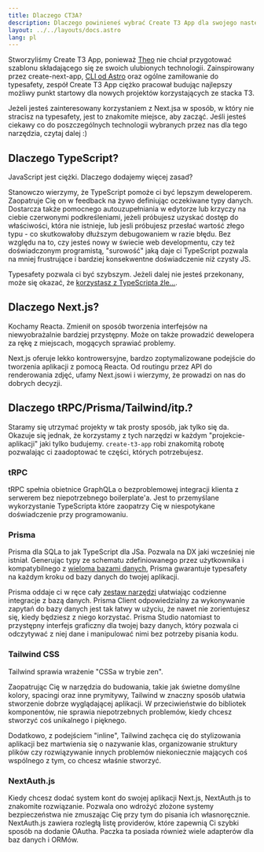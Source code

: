 ```yaml
---
title: Dlaczego CT3A?
description: Dlaczego powinieneś wybrać Create T3 App dla swojego następnego projektu
layout: ../../layouts/docs.astro
lang: pl
---
```


Stworzyliśmy Create T3 App, ponieważ [Theo](https://twitter.com/t3dotgg) nie chciał przygotować szablonu składającego się ze swoich ulubionych technologii. Zainspirowany przez create-next-app, [CLI od Astro](https://astro.build) oraz ogólne zamiłowanie do typesafety, zespół Create T3 App ciężko pracował budując najlepszy możliwy punkt startowy dla nowych projektów korzystających ze stacka T3.

Jeżeli jesteś zainteresowany korzystaniem z Next.jsa w sposób, w który nie stracisz na typesafety, jest to znakomite miejsce, aby zacząć. Jeśli jesteś ciekawy co do poszczególnych technologii wybranych przez nas dla tego narzędzia, czytaj dalej :)

## Dlaczego TypeScript?

JavaScript jest ciężki. Dlaczego dodajemy więcej zasad?

Stanowczo wierzymy, że TypeScript pomoże ci być lepszym deweloperem. Zaopatruje Cię on w feedback na żywo definiując oczekiwane typy danych. Dostarcza także pomocnego autouzupełniania w edytorze lub krzyczy na ciebie czerwonymi podkreśleniami, jeżeli próbujesz uzyskać dostęp do właściwości, która nie istnieje, lub jesli próbujesz przesłać wartość złego typu - co skutkowałoby dłuższym debugowaniem w razie błędu. Bez względu na to, czy jesteś nowy w świecie web developmentu, czy też doświadczonym programistą, "surowość" jaką daje ci TypeScript pozwala na mniej frustrujące i bardziej konsekwentne doświadczenie niż czysty JS.

Typesafety pozwala ci być szybszym. Jeżeli dalej nie jesteś przekonany, może się okazać, że [korzystasz z TypeScripta źle...](https://www.youtube.com/watch?v=RmGHnYUqQ4k).

## Dlaczego Next.js?

Kochamy Reacta. Zmienił on sposób tworzenia interfejsów na niewyobrażalnie bardziej przystępny. Może on także prowadzić dewelopera za rękę z miejscach, mogących sprawiać problemy.

Next.js oferuje lekko kontrowersyjne, bardzo zoptymalizowane podejście do tworzenia aplikacji z pomocą Reacta. Od routingu przez API do renderowania zdjęć, ufamy Next.jsowi i wierzymy, że prowadzi on nas do dobrych decyzji.

## Dlaczego tRPC/Prisma/Tailwind/itp.?

Staramy się utrzymać projekty w tak prosty sposób, jak tylko się da. Okazuje się jednak, że korzystamy z tych narzędzi w każdym "projekcie-aplikacji" jaki tylko budujemy. `create-t3-app` robi znakomitą robotę pozwalając ci zaadoptować te części, których potrzebujesz.

### tRPC

tRPC spełnia obietnice GraphQLa o bezproblemowej integracji klienta z serwerem bez niepotrzebnego boilerplate'a. Jest to przemyślane wykorzystanie TypeScripta które zaopatrzy Cię w niespotykane doświadczenie przy programowaniu.

### Prisma

Prisma dla SQLa to jak TypeScript dla JSa. Pozwala na DX jaki wcześniej nie istniał. Generując typy ze schematu zdefiniowanego przez użytkownika i kompatybilnego z [wieloma bazami danych](https://www.prisma.io/docs/concepts/database-connectors), Prisma gwarantuje typesafety na każdym kroku od bazy danych do twojej aplikacji.

Prisma oddaje ci w ręce cały [zestaw narzędzi](https://www.prisma.io/docs/concepts/overview/should-you-use-prisma#-you-want-a-tool-that-holistically-covers-your-database-workflows) ułatwiając codzienne integracje z bazą danych. Prisma Client odpowiedzialny za wykonywanie zapytań do bazy danych jest tak łatwy w użyciu, że nawet nie zorientujesz się, kiedy będziesz z niego korzystać. Prisma Studio natomiast to przystępny interfejs graficzny dla twojej bazy danych, który pozwala ci odczytywać z niej dane i manipulować nimi bez potrzeby pisania kodu.

### Tailwind CSS

Tailwind sprawia wrażenie "CSSa w trybie zen".

Zaopatrując Cię w narzędzia do budowania, takie jak świetne domyślne kolory, spacingi oraz inne prymitywy, Tailwind w znaczny sposób ułatwia stworzenie dobrze wyglądającej aplikacji. W przeciwieństwie do bibliotek komponentów, nie sprawia niepotrzebnych problemów, kiedy chcesz stworzyć coś unikalnego i pięknego.

Dodatkowo, z podejściem "inline", Tailwind zachęca cię do stylizowania aplikacji bez martwienia się o nazywanie klas, organizowanie struktury plików czy rozwiązywanie innych problemów niekoniecznie mających coś wspólnego z tym, co chcesz właśnie stworzyć.

### NextAuth.js

Kiedy chcesz dodać system kont do swojej aplikacji Next.js, NextAuth.js to znakomite rozwiązanie. Pozwala ono wdrożyć złożone systemy bezpieczeństwa nie zmuszając Cię przy tym do pisania ich własnoręcznie. NextAuth.js zawiera rozległą listę providerów, które zapewnią Ci szybki sposób na dodanie OAutha. Paczka ta posiada również wiele adapterów dla baz danych i ORMów.
